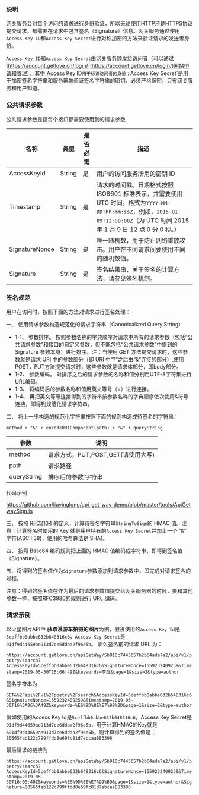 ### 说明

网关服务会对每个访问的请求进行身份验证，所以无论使用HTTP还是HTTPS协议提交请求，都需要在请求中包含签名（Signature）信息。网关服务通过使用`Access Key ID`和`Access Key Secret`进行对称加密的方法来验证请求的发送者身份。

`Access Key ID`和`Access Key Secret`由网关服务颁发给访问者（可以通过[https://account.getlove.cn/login/](https://account.getlove.cn/login/)网站申请和管理），其中`Access Key ID`用于标识访问者的身份；`Access Key Secret`是用于加密签名字符串和服务器端验证签名字符串的密钥，必须严格保密，只有网关服务和用户知道。

### 公共请求参数

公共请求参数是指每个接口都需要使用到的请求参数

| 名称           | 类型   | 是否必需 | 描述                                                         |
| -------------- | ------ | -------- | ------------------------------------------------------------ |
| AccessKeyId    | String | 是       | 用户的访问服务所用的密钥 ID                                  |
| Timestamp      | String | 是       | 请求的时间戳。日期格式按照 ISO8601 标准表示，并需要使用 UTC 时间。格式为`YYYY-MM-DDThh:mm:ssZ`，例如，`2015-01-09T12:00:00Z`（为 UTC 时间 2015 年 1 月 9 日 12 点 0 分 0 秒。） |
| SignatureNonce | String | 是       | 唯一随机数，用于防止网络重放攻击。用户在不同请求间要使用不同的随机数值。 |
| Signature      | String | 是       | 签名结果串，关于签名的计算方法，请参见签名机制。             |



### 签名规范

用户在访问时，按照下面的方法对请求进行签名处理：

 一、 使用请求参数构造规范化的请求字符串（Canonicalized Query String）

- 1-1、 参数排序。 按照参数名称的字典顺序对请求中所有的请求参数（包括“公共请求参数”和接口的自定义参数，但不能包括“公共请求参数”中提到的Signature 参数本身）进行排序。注：当使用 GET 方法提交请求时，这些参数就是请求 URI 中的参数部分（即 URI 中“?”之后由“&”连接的部分）,使用POST，PUT方法提交请求时，这些参数就是请求体部分，即body部分。
- 1-2、 参数编码。 对排序之后的请求参数的名称和值分别用UTF-8字符集进行URL编码。
- 1-3、 将编码后的参数名称和值用英文等号（=）进行连接。
- 1-4、 再把英文等号连接得到的字符串按参数名称的字典顺序依次使用&符号连接，即得到规范化请求字符串。

二、 将上一步构造的规范化字符串按照下面的规则构造成待签名的字符串：

`method + "&" + encodeURIComponent(path) + "&" + queryString `

| 参数        | 说明                               |
| ----------- | ---------------------------------- |
| method      | 请求方式，PUT,POST,GET(请使用大写) |
| path        | 请求路径                           |
| queryString | 排序后的参数 字符串                |

代码示例

[https://github.com/liuyinglong/api_get_way_demo/blob/master/tools/ApiGetwaySign.js ](https://github.com/liuyinglong/api_get_way_demo/blob/master/tools/ApiGetwaySign.js )



三、 按照 [RFC2104](http://www.ietf.org/rfc/rfc2104.txt?spm=5176.doc25492.2.1.2czv8t&file=rfc2104.txt) 的定义，计算待签名字符串`StringToSign`的 HMAC 值。注意：计算签名时使用的 Key 就是用户持有的`Access Key Secret`并加上一个 “&” 字符(ASCII:38)，使用的哈希算法是 SHA1。

四、 按照 Base64 编码规则把上面的 HMAC 值编码成字符串，即得到签名值（Signature）。

五、将得到的签名值作为`Signature`参数添加到请求参数中，即完成对请求签名的过程。

注意：得到的签名值在作为最后的请求参数值提交给网关服务器的时候，要和其他参数一样，按照[RFC3986](http://tools.ietf.org/html/rfc3986?spm=5176.doc25492.2.2.2czv8t)的规则进行 URL 编码。

### 请求示例

以火星图片API中 **获取漫游车拍摄的图片**为例，假设使用的`Access Key Id`是 `5ceffbb0abbe632b648316c6`，`Access Key Secret`是 `91df9d44659ae913d7ce6ddaa2f96e5b`。 那么签名前的请求 URL 为： 

`https://account.getlove.cn/apiGetWay/5b010c7445657b2b64ada7a2/api/v1/poetry/search?AccessKeyId=5ceffbb0abbe632b648316c6&SignatureNonce=1559232409259&Timestamp=2019-05-30T16:06:49Z&keywords=李白&page=1&size=2&type=author`

签名字符串为

`GET&%2Fapi%2Fv1%2Fpoetry%2Fsearch&AccessKeyId=5ceffbb0abbe632b648316c6&SignatureNonce=1559232409259&Timestamp=2019-05-30T16%3A06%3A49Z&keywords=%E6%9D%8E%E7%99%BD&page=1&size=2&type=author`


假如使用的Access Key Id是`5ceffbb0abbe632b648316c6`，Access Key Secret是`91df9d44659ae913d7ce6ddaa2f96e5b`，用于计算HMAC的Key就是`&91df9d44659ae913d7ce6ddaa2f96e5b`，则计算得到的签名值是：
`80565fab122c799ffdd8e69fc81d7ebcaa883398`

最后请求的链接为

`https://account.getlove.cn/apiGetWay/5b010c7445657b2b64ada7a2/api/v1/poetry/search?AccessKeyId=5ceffbb0abbe632b648316c6&SignatureNonce=1559232409259&Timestamp=2019-05-30T16:06:49Z&keywords=%E6%9D%8E%E7%99%BD&page=1&size=2&type=author&Signature=80565fab122c799ffdd8e69fc81d7ebcaa883398`







